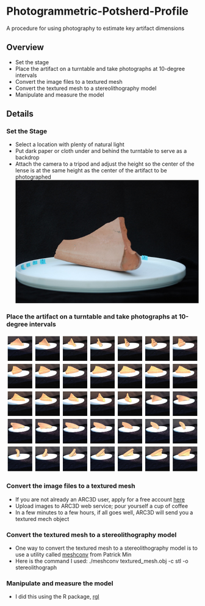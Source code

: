 # Photogrammetric-Potsherd-Profile
A procedure for using photography to estimate key artifact dimensions 
## Overview
* Set the stage
* Place the artifact on a turntable and take photographs at 10-degree intervals
* Convert the image files to a textured mesh
* Convert the textured mesh to a stereolithography model
* Manipulate and measure the model

## Details
### Set the Stage
* Select a location with plenty of natural light
* Put dark paper or cloth under and behind the turntable to serve as a backdrop
* Attach the camera to a tripod and adjust the height so the center of the lense is at the same height as the center of the artifact to be photographed
![image](https://github.com/KarlEdwards/Photogrammetric-Potsherd-Profile/blob/master/illustration_stage.JPG)
### Place the artifact on a turntable and take photographs at 10-degree intervals
![image](https://github.com/KarlEdwards/Photogrammetric-Potsherd-Profile/blob/master/illustration_every_ten_degrees.png)
### Convert the image files to a textured mesh
* If you are not already an ARC3D user, apply for a free account [here](www.arc3d.be)
* Upload images to ARC3D web service; pour yourself a cup of coffee
* In a few minutes to a few hours, if all goes well, ARC3D will send you a textured mech object
### Convert the textured mesh to a stereolithography model
* One way to convert the textured mesh to a stereolithography model is to use a utility called [meshconv](http://www.patrickmin.com/meshconv/) from Patrick Min 
* Here is the command I used:  ./meshconv textured_mesh.obj -c stl -o stereolithograph
### Manipulate and measure the model
* I did this using the R package, [rgl](http://www.patrickmin.com/meshconv/)
